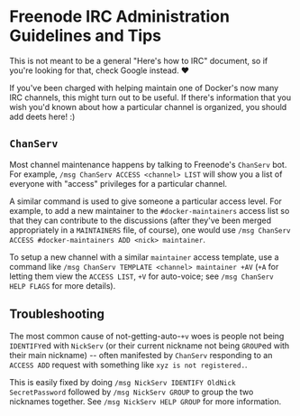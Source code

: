 # Freenode IRC Administration Guidelines and Tips

This is not meant to be a general "Here's how to IRC" document, so if you're
looking for that, check Google instead. ♥

If you've been charged with helping maintain one of Docker's now many IRC
channels, this might turn out to be useful.  If there's information that you
wish you'd known about how a particular channel is organized, you should add
deets here! :)

## `ChanServ`

Most channel maintenance happens by talking to Freenode's `ChanServ` bot.  For
example, `/msg ChanServ ACCESS <channel> LIST` will show you a list of everyone
with "access" privileges for a particular channel.

A similar command is used to give someone a particular access level.  For
example, to add a new maintainer to the `#docker-maintainers` access list so
that they can contribute to the discussions (after they've been merged
appropriately in a `MAINTAINERS` file, of course), one would use `/msg ChanServ
ACCESS #docker-maintainers ADD <nick> maintainer`.

To setup a new channel with a similar `maintainer` access template, use a
command like `/msg ChanServ TEMPLATE <channel> maintainer +AV` (`+A` for letting
them view the `ACCESS LIST`, `+V` for auto-voice; see `/msg ChanServ HELP FLAGS`
for more details).

## Troubleshooting

The most common cause of not-getting-auto-`+v` woes is people not being
`IDENTIFY`ed with `NickServ` (or their current nickname not being `GROUP`ed with
their main nickname) -- often manifested by `ChanServ` responding to an `ACCESS
ADD` request with something like `xyz is not registered.`.

This is easily fixed by doing `/msg NickServ IDENTIFY OldNick SecretPassword`
followed by `/msg NickServ GROUP` to group the two nicknames together.  See
`/msg NickServ HELP GROUP` for more information.

